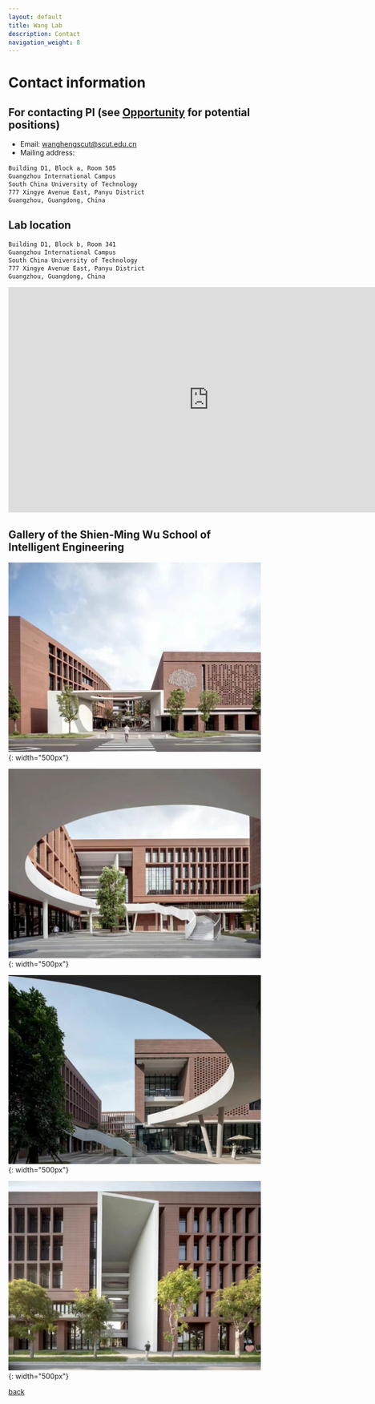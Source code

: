 ```yaml
---
layout: default
title: Wang Lab
description: Contact
navigation_weight: 8
---
```

# Contact information

## For contacting PI (see [Opportunity](./opportunity) for potential positions)
* Email: wanghengscut@scut.edu.cn
* Mailing address: 

```
Building D1, Block a, Room 505
Guangzhou International Campus
South China University of Technology
777 Xingye Avenue East, Panyu District
Guangzhou, Guangdong, China
```

## Lab location

```
Building D1, Block b, Room 341
Guangzhou International Campus
South China University of Technology
777 Xingye Avenue East, Panyu District
Guangzhou, Guangdong, China
```


<iframe src="https://map.baidu.com/poi/%E5%8D%8E%E5%8D%97%E7%90%86%E5%B7%A5%E5%A4%A7%E5%AD%A6%E5%B9%BF%E5%B7%9E%E5%9B%BD%E9%99%85%E6%A0%A1%E5%8C%BA-D1B%E5%BA%A7/@12624112.86028779,2617262.7666862365,15.25z?uid=a4dce2e9847da84ecac3dbc2&info_merge=1&isBizPoi=false&ugc_type=3&ugc_ver=1&device_ratio=2&compat=1&pcevaname=pc4.1&querytype=detailConInfo&da_src=shareurl" width="800" height="450" style="border:0;" allowfullscreen="" loading="lazy" referrerpolicy="no-referrer-when-downgrade"></iframe>


## Gallery of the Shien-Ming Wu School of Intelligent Engineering 

![ESB](wu1.jpg){: width="500px"} 

![ESB](wu2.jpg){: width="500px"} 

![ESB](wu3.jpg){: width="500px"} 

![ESB](wu4.jpg){: width="500px"} 


 

[back](./)


